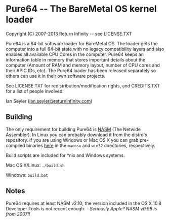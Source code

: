 # Pure64 -- The BareMetal OS kernel loader #
Copyright (C) 2007-2013 Return Infinity -- see LICENSE.TXT

Pure64 is a 64-bit software loader for BareMetal OS. The loader gets the computer into a full 64-bit state with no legacy compatibility layers and also enables all available CPU Cores in the computer. Pure64 keeps an information table in memory that stores important details about the computer (Amount of RAM and memory layout, number of CPU cores and their APIC IDs, etc). The Pure64 loader has been released separately so others can use it in their own software projects.

See LICENSE.TXT for redistribution/modification rights, and CREDITS.TXT for a list of people involved.

Ian Seyler (ian.seyler@returninfinity.com)


## Building

The only requirement for building Pure64 is [NASM](http://www.nasm.us/) (The Netwide Assembler). In Linux you can probably download it from the distro's repository. If you are using Windows or Mac OS X you can grab pre-compiled binaries [here](http://www.nasm.us/pub/nasm/releasebuilds/2.10.07/) in the `macosx` and `win32` directories, respectively.

Build scripts are included for *nix and Windows systems.

Mac OS X/Linux: `./build.sh`

Windows: `build.bat`

## Notes

Pure64 requires at least NASM v2.10; the version included in the OS X 10.8 Developer Tools is not recent enough. - *Seriously Apple? NASM v0.98 is from 2007!!*
